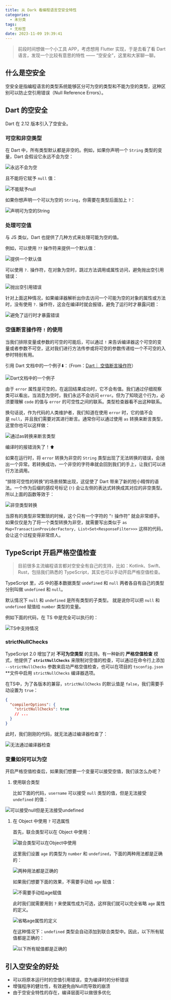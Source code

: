 ```yaml
---
title: 从 Dark 看编程语言空安全特性
categories:
  - 未分类
tags:
  - 无标签
date: 2023-11-09 19:39:41
---
```


> 前段时间想做一个小工具 APP，考虑想用 Flutter 实现，于是去看了看 Dart 语言，发现一个比较有意思的特性 —— “空安全”，这里和大家聊一聊。
> 

## 什么是空安全

空安全是指编程语言的类型系统能够区分可为空的类型和不能为空的类型，这种区别可以防止空引用错误（Null Reference Errors）。

## Dart 的空安全

Dart 在 2.12 版本引入了空安全。

### ****可空和非空类型****

在 Dart 中，所有类型默认都是非空的。例如，如果你声明一个 `String` 类型的变量，Dart 会假设它永远不会为空：

![永远不会为空](https://github.com/user-attachments/assets/0cf903bc-5ebf-4918-97df-b4a6f3db17cf)

且不能将它赋予 `null` 值：

![不能赋予null](https://github.com/user-attachments/assets/c4a58901-22c5-4cd6-b679-9efbbcdfca60)

如果你想声明一个可以为空的 `String`，你需要在类型后面加上 `?`：

![声明可为空的String](https://github.com/user-attachments/assets/87d72624-ec6b-41ad-bb39-4887f41b0247)

### ****处理可空值****

与 JS 类似，Dart 也提供了几种方式来处理可能为空的值。

例如，可以使用 `??` 操作符来提供一个默认值：

![提供一个默认值](https://github.com/user-attachments/assets/0816b23c-4422-40f6-9c09-70e53439809f)

可以使用 `?.` 操作符，在对象为空时，跳过方法调用或属性访问，避免抛出空引用错误：

![抛出空引用错误](https://github.com/user-attachments/assets/0a8f795e-f724-4b29-9231-db0449a10b54)

针对上面这种情况，如果编译器解析出你去访问一个可能为空的对象的属性或方法时，没有使用 `?.` 操作符，这会在编译时就会报错，避免了运行时才暴露问题：

![避免了运行时才暴露错误](https://github.com/user-attachments/assets/a4ceae0b-32a8-4714-a8cf-02f3c8f6511b)

### 空值断言操作符 `!` 的使用

当我们排除变量或参数的可空的可能后，可以通过 `!` 来告诉编译器这个可空的变量或者参数不可空，这对我们进行方法传参或将可空的参数传递给一个不可空的入参时特别有用。

引用 Dart 文档中的一个例子⬇️：（From：[Dart｜ 空值断言操作符](https://dart.cn/null-safety/understanding-null-safety#null-assertion-operator)）

![Dart文档中的一个例子](https://github.com/user-attachments/assets/4625d9d6-9163-4fc5-9ce3-25da9f18fec8)

由于 `error` 属性是可空的，在返回结果成功时，它不会有值。我们通过仔细观察类可以看出，当消息为空时，我们永远不会访问 `error`。但为了知晓这个行为，必须要理解 `code` 的值与 `error` 的可空性之间的联系。类型检查器看不出这种联系。

换句话说，作为代码的人类维护者，我们知道在使用 `error` 时，它的值不会是 `null`，并且我们需要对其进行断言。通常你可以通过使用 `as` 转换来断言类型，这里你也可以这样做：

![通过as转换来断言类型](https://github.com/user-attachments/assets/ad56d4c8-dd96-4788-9e27-75ae7df4f937)

编译时的报错消失了！⬆️

如果在运行时，将 `error` 转换为非空的 `String` 类型出现了无法转换的错误，会抛出一个异常。若转换成功，一个非空的字符串就会回到我们的手上，让我们可以进行方法调用。

“排除可空性的转换”的场景频繁出现，这促使了 Dart 带来了新的短小精悍的语法。一个作为后缀的感叹号标记 (`!`) 会让左侧的表达式转换成其对应的非空类型。所以上面的函数等效于：

![非空类型转换](https://github.com/user-attachments/assets/73a9abf1-9c7b-44eb-acdd-bc8ef88acde3)

当原有的类型非常繁琐的时候，这个只有一个字符的 “`!` 操作符” 就会非常顺手。如果仅仅是为了将一个类型转换为非空，就需要写出类似于 `as Map<TransactionProviderFactory, List<Set<ResponseFilter>>>` 这样的代码，会让这个过程变得非常烦人。

## TypeScript 开启严格空值检查

> 目前很多主流编程语言都对空安全有自己的支持，比如：Kotlink、Swift、Rust，包括我们熟悉的 TypeScript，其实也可以手动开启严格空值检查。
> 

TypeScript 里，JS 中的基本数据类型 `undefined` 和 `null` 两者各自有自己的类型分别叫做 `undefined` 和 `null`。

默认情况下 `null` 和 `undefined` 是所有类型的子类型。 就是说你可以把 `null` 和 `undefined` 赋值给 `number` 类型的变量。

例如下面的代码，在 TS 中是完全可以执行的：

![TS中支持情况](https://github.com/user-attachments/assets/af8bc49b-cc84-44ac-a4f6-3485e8a99244)

### ****strictNullChecks****

TypeScript 2.0 增加了对 **不可为空类型** 的支持。有一种新的 **严格空值检查** 模式，他提供了 **`strictNullChecks`** 来限制对空值的检查，可以通过在命令行上添加 `--strictNullChecks` 参数来启功严格空值检查，也可以在项目的 `tsconfig.json` **文件中启用 `strictNullChecks` 编译器选项。

在TS中，为了各版本的兼容，`strictNullChecks` 的默认值是 `false`，我们需要手动设置为 `true`：

```json
{
  "compilerOptions": {
    "strictNullChecks": true
    // ...
  }
}
```

此时，我们刚刚的代码，就无法通过编译器检查了：

![无法通过编译器检查](https://github.com/user-attachments/assets/2637f818-4214-48cc-a4fe-a0d5b2098919)

### 变量如何可以为空

开启严格空值检查后，如果我们想要一个变量可以接受空值，我们该怎么办呢？

1. 使用联合类型
    
    比如下面的代码，`username` 可以接受 `null` 类型的值，但是无法接受 `undefined` 的值：
    

![可以接受null但是无法接受undefined](https://github.com/user-attachments/assets/96af8db4-e01e-4f4e-8c5f-b34a572b9382)

1. 在 Object 中使用 `?` 可选属性
    
    首先，联合类型可以在 Object 中使用：
    
    ![联合类型可以在Object中使用](https://github.com/user-attachments/assets/ce7bfc49-6d77-4945-b9e8-4795efe1edcd)
    
    这里我们设置 `age` 的类型为 `number` 和 `undefined`，下面的两种用法都是正确的：
    
    ![两种用法都是正确的](https://github.com/user-attachments/assets/e373f2b4-fcc6-46b0-8d33-748260be3eba)
    
    如果我们想要下面的效果，不需要手动给 `age` 赋值：
    
    ![不需要手动给age赋值](https://github.com/user-attachments/assets/e9591a66-bb08-43a4-a6fb-3b130df70663)
    
    此时我们就需要用到 `?` 来使属性成为可选，这样我们就可以完全省略 `age` 属性的定义。
    
    ![省略age属性的定义](https://github.com/user-attachments/assets/2d67a308-2f66-41c7-acef-13578e93c3e9)
    
    在这种情况下：`undefined` 类型会自动添加到联合类型中。因此，以下所有赋值都是正确的：
    
    ![以下所有赋值都是正确的](https://github.com/user-attachments/assets/a0b2f7e8-fc59-48e1-b53a-d9ce82103052)
    

## 引入空安全的好处

- 可以将原本运行时的空值引用错误，变为编译时的分析错误
- 增强程序的健壮性，有效避免由Null而导致的崩溃
- 由于空安全特性的存在，编译层面可以做很多优化